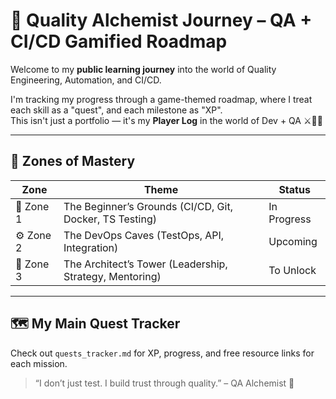 # 🧪 Quality Alchemist Journey – QA + CI/CD Gamified Roadmap

Welcome to my **public learning journey** into the world of Quality Engineering, Automation, and CI/CD.

I'm tracking my progress through a game-themed roadmap, where I treat each skill as a "quest", and each milestone as "XP".  
This isn't just a portfolio — it's my **Player Log** in the world of Dev + QA ⚔️👨‍💻

---

## 🎯 Zones of Mastery

| Zone | Theme | Status |
|------|-------|--------|
| 🔰 Zone 1 | The Beginner’s Grounds (CI/CD, Git, Docker, TS Testing) | In Progress |
| ⚙️ Zone 2 | The DevOps Caves (TestOps, API, Integration) | Upcoming |
| 🏰 Zone 3 | The Architect’s Tower (Leadership, Strategy, Mentoring) | To Unlock |

---

## 🗺️ My Main Quest Tracker

Check out `quests_tracker.md` for XP, progress, and free resource links for each mission.

> “I don’t just test. I build trust through quality.” – QA Alchemist 🧪
